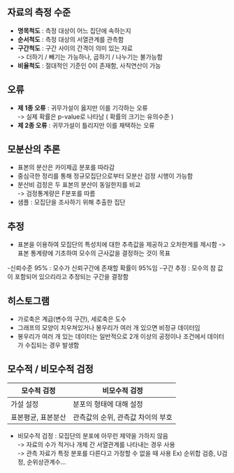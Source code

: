 ## 자료의 측정 수준

- **명목척도** : 측정 대상이 어느 집단에 속하는지
- **순서척도** : 측정 대상의 서열관계를 관측함
- **구간척도** : 구간 사이의 간격이 의미 있는 자료  
  -> 더하기 / 빼기는 가능하나, 곱하기 / 나누기는 불가능함
- **비율척도** : 절대적인 기준인 0이 존재함, 사칙연산이 가능

## 오류

- **제 1종 오류** : 귀무가설이 옳지만 이를 기각하는 오류  
  -> 실제 확률은 p-value로 나타남 ( 확률의 크기는 유의수준 )
- **제 2종 오류** : 귀무가설이 틀리지만 이를 채택하는 오류

## 모분산의 추론

- 표본의 분산은 카이제곱 분포를 따라감
- 중심극한 정리를 통해 정규모집단으로부터 모분산 검정 시행이 가능함
- 분산비 검정은 두 표본의 분산이 동일한지를 비교  
  -> 검정통계량은 F분포를 따름
- 샘플 : 모집단을 조사하기 위해 추출한 집단

## 추정

- 표본을 이용하여 모집단의 특성치에 대한 추측값을 제공하고 오차한계를 제시함
  -> 표본 통계량에 기초하여 모수의 근사값을 결정하는 것이 목표

-신뢰수준 95% : 모수가 신뢰구간에 존재할 확률이 95%임
-구간 추정 : 모수의 참 값이 포함되어 있으리라고 추정되는 구간을 결정함

## 히스토그램

- 가로축은 계급(변수의 구간), 세로축은 도수
- 그래프의 모양이 치우쳐있거나 봉우리가 여러 개 있으면 비정규 데이터임
- 봉우리가 여러 개 있는 데이터는 일반적으로 2개 이상의 공정이나 조건에서 데이터가 수집되는 경우 발생함

## 모수적 / 비모수적 검정

| 모수적 검정 | 비모수적 검정 |
| -- | -- |
| 가설 설정 | 분포의 형태에 대해 설정 |
| 표본평균, 표본분산 | 관측값의 순위, 관측값 차이의 부호 |

* 비모수적 검정 : 모집단의 분포에 아무런 제약을 가하지 않음  
  -> 자료의 수가 적거나 개체 간 서열관계를 나타내는 경우 사용  
  -> 관측 자료가 특정 분포를 다른다고 가정할 수 없을 때 사용
  Ex) 순위합 검증, U검정, 순위상관계수...
